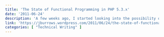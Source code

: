 ```yaml
---
title: 'The State of Functional Programming in PHP 5.3.x'
date: '2011-06-24'
description: 'A few weeks ago, I started looking into the possibility of functional programming in PHP. I stumbled across the capability of defining anonymous functions — starting with PHP 5.3.0. These can be used to define closures with bound variables and also for partial application or currying. Higher order functions can also be defined.'
link: 'https://jburrows.wordpress.com/2011/06/24/the-state-of-functional-programming-in-php-5-3-x/'
categories: [ "Technical Writing" ]
---
```

